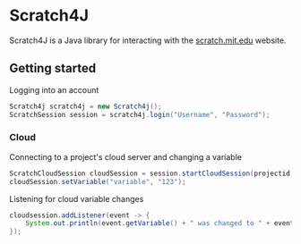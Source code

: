 # Scratch4J
Scratch4J is a Java library for interacting with the [scratch.mit.edu](htpps://scratch.mit.edu) website. 

## Getting started
Logging into an account
```java
Scratch4j scratch4j = new Scratch4j();
ScratchSession session = scratch4j.login("Username", "Password");
```

### Cloud
Connecting to a project's cloud server and changing a variable
```java
ScratchCloudSession cloudSession = session.startCloudSession(projectid);
cloudSession.setVariable("variable", "123");
```
Listening for cloud variable changes
```java
cloudsession.addListener(event -> {
	System.out.println(event.getVariable() + " was changed to " + event.getValue());
});
```
